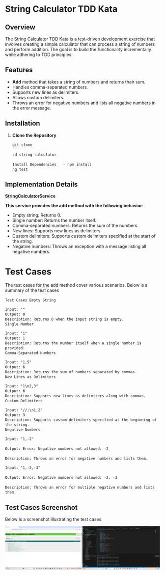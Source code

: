 # String Calculator TDD Kata

## Overview

The String Calculator TDD Kata is a test-driven development exercise that involves creating a simple calculator that can process a string of numbers and perform addition. The goal is to build the functionality incrementally while adhering to TDD principles.

## Features

- **Add** method that takes a string of numbers and returns their sum.
- Handles comma-separated numbers.
- Supports new lines as delimiters.
- Allows custom delimiters.
- Throws an error for negative numbers and lists all negative numbers in the error message.

## Installation

1. **Clone the Repository**

   ```
   git clone 

   cd string-calculator

   Install Dependencies   - npm install
   ng test
   ```

## Implementation Details

**StringCalculatorService**

**This service provides the add method with the following behavior**:

- Empty string: Returns 0.
- Single number: Returns the number itself.
- Comma-separated numbers: Returns the sum of the numbers.
- New lines: Supports new lines as delimiters.
- Custom delimiters: Supports custom delimiters specified at the start of the string.
- Negative numbers: Throws an exception with a message listing all negative numbers.




# Test Cases
The test cases for the add method cover various scenarios. Below is a summary of the test cases

` Test Cases
Empty String
`
```
Input: ""
Output: 0
Description: Returns 0 when the input string is empty.
Single Number
```

```
Input: "1"
Output: 1
Description: Returns the number itself when a single number is provided.
Comma-Separated Numbers
```
```
Input: "1,5"
Output: 6
Description: Returns the sum of numbers separated by commas.
New Lines as Delimiters
```
```
Input: "1\n2,3"
Output: 6
Description: Supports new lines as delimiters along with commas.
Custom Delimiters
```
```
Input: "//;\n1;2"
Output: 3
Description: Supports custom delimiters specified at the beginning of the string.
Negative Numbers
```
```
Input: "1,-2"

Output: Error: Negative numbers not allowed: -2

Description: Throws an error for negative numbers and lists them.
```
```
Input: "1,-2,-3"

Output: Error: Negative numbers not allowed: -2, -3

Description: Throws an error for multiple negative numbers and lists them.
```
## Test Cases Screenshot
Below is a screenshot illustrating the test cases:

![Test Cases Screenshot](src/assets/ttd_ss.png)
